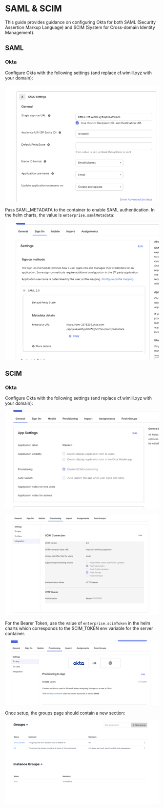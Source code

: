 # SAML & SCIM

This guide provides guidance on configuring Okta for both SAML (Security Assertion Markup Language) and SCIM (System for Cross-domain Identity Management).

## SAML

### Okta

Configure Okta with the following settings (and replace cf.wimill.xyz with your domain):

![Okta settings](./okta.png.webp)

Pass SAML_METADATA to the container to enable SAML authentication. In the helm charts, the value is `enterprise.samlMetadata`:

![Okta Metadata URL](./okta2.png.webp)

## SCIM

### Okta

Configure Okta with the following settings (and replace cf.wimill.xyz with your domain):

![Okta SCIM](okta-scim2.png.webp)

![Okta SCIM](okta-scim1.png.webp)

For the Bearer Token, use the value of `enterprise.scimToken` in the helm charts which corresponds to the SCIM_TOKEN env variable for the server container.

![Okta SCIM](okta-scim.png.webp)

Once setup, the groups page should contain a new section:

![New section SCIM](okta-scim-groups.png.webp)
